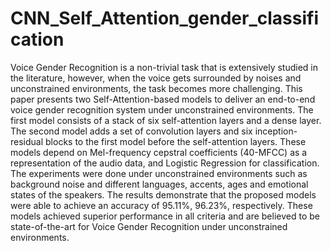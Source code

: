 # CNN_Self_Attention_gender_classification

Voice Gender Recognition is a non-trivial task that is extensively studied in the literature, however, when the voice gets surrounded by noises and unconstrained environments, the task becomes more challenging. This paper presents two Self-Attention-based models to deliver an end-to-end voice gender recognition system under unconstrained environments. The first model consists of a stack of six self-attention layers and a dense layer. The second model adds a set of convolution layers and six inception-residual blocks to the first model before the self-attention layers. These models depend on Mel-frequency cepstral coefficients (40-MFCC) as a representation of the audio data, and Logistic Regression for classification. The experiments were done under unconstrained environments such as background noise and different languages, accents, ages and emotional states of the speakers. The results demonstrate that the proposed models were able to achieve an accuracy of 95.11%, 96.23%, respectively. These models achieved superior performance in all criteria and are believed to be state-of-the-art for Voice Gender Recognition under unconstrained environments.

